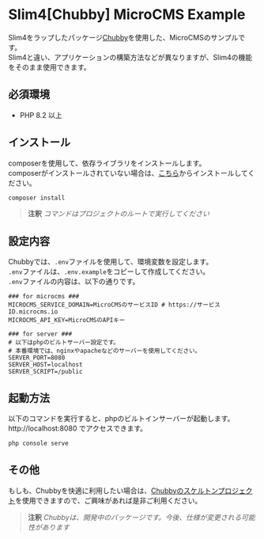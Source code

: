 # Slim4[Chubby] MicroCMS Example
Slim4をラップしたパッケージ[Chubby](https://github.com/takemo101/chubby)を使用した、MicroCMSのサンプルです。  
Slim4と違い、アプリケーションの構築方法などが異なりますが、Slim4の機能をそのまま使用できます。

## 必須環境
- PHP 8.2 以上

## インストール
composerを使用して、依存ライブラリをインストールします。  
composerがインストールされていない場合は、[こちら](https://getcomposer.org/download/)からインストールしてください。  
```bash
composer install
```

> **注釈** *コマンドはプロジェクトのルートで実行してください*

## 設定内容
Chubbyでは、``.env``ファイルを使用して、環境変数を設定します。  
``.env``ファイルは、``.env.example``をコピーして作成してください。  
``.env``ファイルの内容は、以下の通りです。
```dotenv
### for microcms ###
MICROCMS_SERVICE_DOMAIN=MicroCMSのサービスID # https://サービスID.microcms.io
MICROCMS_API_KEY=MicroCMSのAPIキー

### for server ###
# 以下はphpのビルトサーバー設定です。
# 本番環境では、nginxやapacheなどのサーバーを使用してください。
SERVER_PORT=8080
SERVER_HOST=localhost
SERVER_SCRIPT=/public
```

## 起動方法
以下のコマンドを実行すると、phpのビルトインサーバーが起動します。  
http://localhost:8080 でアクセスできます。
```bash
php console serve
```

## その他
もしも、Chubbyを快適に利用したい場合は、[Chubbyのスケルトンプロジェクト](https://github.com/takemo101/chubby-skeleton)を使用できますので、ご興味があれば是非ご利用ください。

> **注釈** *Chubbyは、開発中のパッケージです。今後、仕様が変更される可能性があります*
